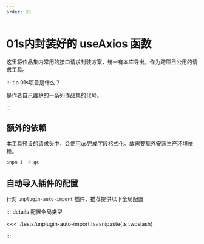 ```yaml
---
order: 20
---
```


# 01s内封装好的 useAxios 函数

这里将作品集内常用的接口请求封装方案，统一有本库导出。作为跨项目公用的请求工具。

::: tip 01s项目是什么？

是作者自己维护的一系列作品集的代号。

:::

## 额外的依赖

本工具预设的请求头中，会使用qs完成字段格式化。故需要额外安装生产环境依赖。

```bash
pnpm i -P qs
```

## 自动导入插件的配置

针对 `unplugin-auto-import` 插件，推荐提供以下全局配置

::: details 配置全局类型

<<< ./tests/unplugin-auto-import.ts#snipaste{ts twoslash}

:::
